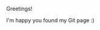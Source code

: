 Greetings! 

I'm happy you found my Git page :)


<!---
bmodee/bmodee is a ✨ special ✨ repository because its `README.md` (this file) appears on your GitHub profile.
You can click the Preview link to take a look at your changes.
--->
